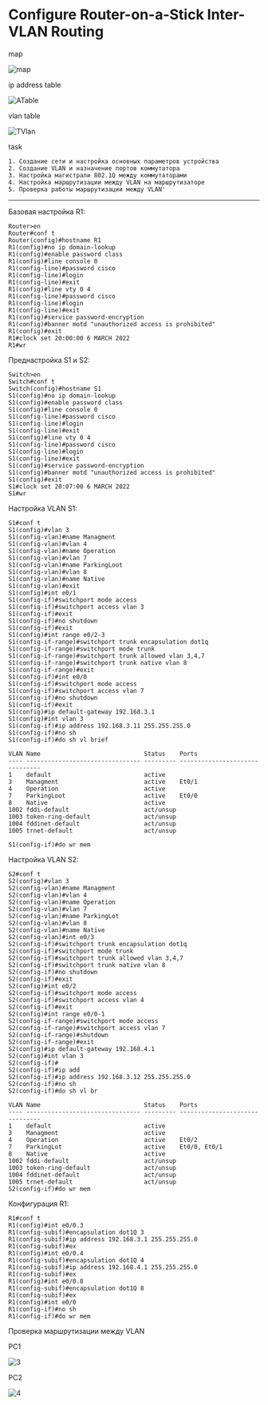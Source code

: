 # Configure Router-on-a-Stick Inter-VLAN Routing
map

![map](https://user-images.githubusercontent.com/99095235/156936532-dd59f9a1-2b8c-47b7-bf88-fe912ce69def.png)

ip address table

![ATable](https://user-images.githubusercontent.com/99095235/156936538-32eca4d2-b844-4612-9dac-5c1bbe7e717a.png)

vlan table

![TVlan](https://user-images.githubusercontent.com/99095235/156936556-0043a2b5-fec4-42c9-8e93-a87461f15696.png)

task  
```
1. Создание сети и настройка основных параметров устройства
2. Создание VLAN и назначение портов коммутатора
3. Настройка магистрали 802.1Q между коммутаторами
4. Настройка маршрутизации между VLAN на маршрутизаторе
5. Проверка работы маршрутизации между VLAN'
```
___________________________________________________________________________________________________________________________________________________________________________________

Базовая настройка R1:
```
Router>en  
Router#conf t  
Router(config)#hostname R1  
R1(config)#no ip domain-lookup  
R1(config)#enable password class  
R1(config)#line console 0  
R1(config-line)#password cisco  
R1(config-line)#login  
R1(config-line)#exit  
R1(config)#line vty 0 4  
R1(config-line)#password cisco  
R1(config-line)#login  
R1(config-line)#exit  
R1(config)#service password-encryption  
R1(config)#banner motd "unauthorized access is prohibited"  
R1(config)#exit  
R1#clock set 20:00:00 6 MARCH 2022  
R1#wr
```
Преднастройка S1 и S2:

```
Switch>en  
Switch#conf t  
Switch(config)#hostname S1  
S1(config)#no ip domain-lookup  
S1(config)#enable password class  
S1(config)#line console 0  
S1(config-line)#password cisco  
S1(config-line)#login  
S1(config-line)#exit  
S1(config)#line vty 0 4  
S1(config-line)#password cisco  
S1(config-line)#login  
S1(config-line)#exit  
S1(config)#service password-encryption  
S1(config)#banner motd "unauthorized access is prohibited"  
S1(config)#exit  
S1#clock set 20:07:00 6 MARCH 2022  
S1#wr   
```
Настройка VLAN S1:

```
S1#conf t  
S1(config)#vlan 3  
S1(config-vlan)#name Managment  
S1(config-vlan)#vlan 4  
S1(config-vlan)#name Operation  
S1(config-vlan)#vlan 7  
S1(config-vlan)#name ParkingLoot  
S1(config-vlan)#vlan 8  
S1(config-vlan)#name Native  
S1(config-vlan)#exit  
S1(config)#int e0/1  
S1(config-if)#switchport mode access  
S1(config-if)#switchport access vlan 3  
S1(config-if)#exit  
S1(config-if)#no shutdown  
S1(config-if)#exit  
S1(config)#int range e0/2-3  
S1(config-if-range)#switchport trunk encapsulation dot1q  
S1(config-if-range)#switchport mode trunk  
S1(config-if-range)#switchport trunk allowed vlan 3,4,7  
S1(config-if-range)#switchport trunk native vlan 8  
S1(config-if-range)#exit  
S1(config-if)#int e0/0  
S1(config-if)#switchport mode access  
S1(config-if)#switchport access vlan 7  
S1(config-if)#no shutdown   
S1(config-if)#exit  
S1(config)#ip default-gateway 192.168.3.1  
S1(config)#int vlan 3  
S1(config-if)#ip address 192.168.3.11 255.255.255.0  
S1(config-if)#no sh  
S1(config-if)#do sh vl brief  

VLAN Name                             Status    Ports
---- -------------------------------- --------- -------------------------------
1    default                          active
3    Managment                        active    Et0/1
4    Operation                        active
7    ParkingLoot                      active    Et0/0
8    Native                           active
1002 fddi-default                     act/unsup
1003 token-ring-default               act/unsup
1004 fddinet-default                  act/unsup
1005 trnet-default                    act/unsup
  
S1(config-if)#do wr mem
```
Настройка VLAN S2:

```
S2#conf t  
S2(config)#vlan 3  
S2(config-vlan)#name Managment  
S2(config-vlan)#vlan 4  
S2(config-vlan)#name Operation  
S2(config-vlan)#vlan 7  
S2(config-vlan)#name ParkingLot  
S2(config-vlan)#vlan 8 
S2(config-vlan)#name Native  
S2(config-vlan)#int e0/3  
S2(config-if)#switchport trunk encapsulation dot1q  
S2(config-if)#switchport mode trunk  
S2(config-if)#switchport trunk allowed vlan 3,4,7  
S2(config-if)#switchport trunk native vlan 8  
S2(config-if)#no shutdown  
S2(config-if)#exit  
S2(config)#int e0/2  
S2(config-if)#switchport mode access  
S2(config-if)#switchport access vlan 4  
S2(config-if)#exit  
S2(config)#int range e0/0-1  
S2(config-if-range)#switchport mode access  
S2(config-if-range)#switchport access vlan 7  
S2(config-if-range)#shutdown  
S2(config-if-range)#exit  
S2(config)#ip default-gateway 192.168.4.1  
S2(config)#int vlan 3  
S2(config-if)#  
S2(config-if)#ip add  
S2(config-if)#ip address 192.168.3.12 255.255.255.0  
S2(config-if)#no sh  
S2(config-if)#do sh vl br  

VLAN Name                             Status    Ports
---- -------------------------------- --------- -------------------------------
1    default                          active
3    Managment                        active
4    Operation                        active    Et0/2
7    ParkingLot                       active    Et0/0, Et0/1
8    Native                           active
1002 fddi-default                     act/unsup
1003 token-ring-default               act/unsup
1004 fddinet-default                  act/unsup
1005 trnet-default                    act/unsup
S2(config-if)#do wr mem

```
Конфигурация R1:

```
R1#conf t  
R1(config)#int e0/0.3  
R1(config-subif)#encapsulation dot1Q 3  
R1(config-subif)#ip address 192.168.3.1 255.255.255.0  
R1(config-subif)#ex  
R1(config)#int e0/0.4  
R1(config-subif)#encapsulation dot1Q 4  
R1(config-subif)#ip address 192.168.4.1 255.255.255.0  
R1(config-subif)#ex  
R1(config)#int e0/0.8 
R1(config-subif)#encapsulation dot1Q 8  
R1(config-subif)#ex  
R1(config)#int e0/0  
R1(config-if)#no sh  
R1(config-if)#do wr mem  
```
Проверка маршрутизации между VLAN

PC1

![3](https://user-images.githubusercontent.com/99095235/156939012-149487d0-5c7e-4895-967b-f6210c495a15.png)

PC2

![4](https://user-images.githubusercontent.com/99095235/156939073-1941cd8c-93df-47cd-943e-4e6f27ec60ac.png)







